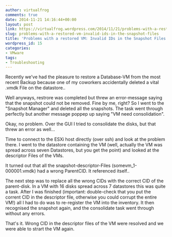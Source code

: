 ```yaml
---
author: virtualfrog
comments: true
date: 2014-11-21 14:16:44+00:00
layout: post
link: https://virtualfrog.wordpress.com/2014/11/21/problems-with-a-restored-vm-invalid-ids-in-the-snapshot-files/
slug: problems-with-a-restored-vm-invalid-ids-in-the-snapshot-files
title: 'Problems with a restored VM: Invalid IDs in the Snapshot Files'
wordpress_id: 15
categories:
- VMware
tags:
- Troubleshooting
---
```


Recently we've had the pleasure to restore a Database-VM from the most recent Backup because one of my coworkers accidentally deleted a vital .vmdk File on the datastore..

Well anyways, restrore was completed but threw an error-message saying that the snapshot could not be removed. Fine by me, right? So I went to the "Snapshot Manager" and deleted all the snapshots. The task went through perfectly but another message poppep up saying "VM need consolidation".
<!-- more -->
Okay, no problem. Over the GUI I tried to consolidate the disks, but that threw an error as well...

Time to connect to the ESXi host directly (over ssh) and look at the problem there. I went to the datastore containing the VM (well, actually the VM was spread across seven Datastores, but you get the point) and looked at the descriptor Files of the VMs.

It turned out that all the snapshot-descriptor-Files (somevm_1-000001.vmdk) had a wrong ParentCID. It referenced itself..

The next step was to replace all the wrong CIDs with the correct CID of the parent-disk. In a VM with 16 disks spread across 7 datastores this was quite a task. After I was finished (important: double-check that you put the corrent CID in the descriptor file, otherwise you could corrupt the entire VM!) all I had to do was to re-register the VM into the inventory. It then recognised the snapshot again, and the consolidate task went through without any errors.

That's it. Wrong CID in the descriptor files of the VM were resolved and we were able to strart the VM again.
